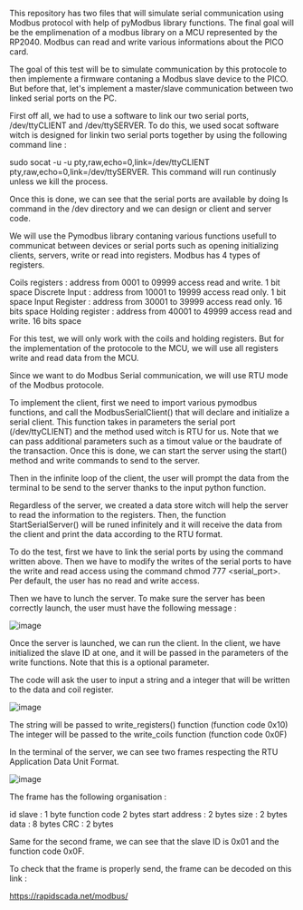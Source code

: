 This repository has two files that will simulate serial communication using Modbus protocol with help of pyModbus library functions. The final goal will be the emplimenation of a modbus library on a MCU represented by the RP2040. Modbus can read and write various informations about the PICO card.

The goal of this test will be to simulate communication by this protocole to then implemente a firmware contaning a Modbus slave device to the PICO. 
But before that, let's implement a master/slave communication between two linked serial ports on the PC.

First off all, we had to use a software to link our two serial ports, /dev/ttyCLIENT and /dev/ttySERVER.
To do this, we used socat software witch is designed for linkin two serial ports together by using the following command line : 

sudo socat -u -u pty,raw,echo=0,link=/dev/ttyCLIENT pty,raw,echo=0,link=/dev/ttySERVER. This command will run continusly unless we kill the process.

Once this is done, we can see that the serial ports are available by doing ls command in the /dev directory and we can design or client and server code.


We will use the Pymodbus library contaning various functions usefull to communicat between devices or serial ports such as opening initializing clients, servers, write or read into registers. Modbus has 4 types of registers.

Coils registers : address from 0001 to 09999 access read and write. 1 bit space
Discrete Input : address from 10001 to 19999 access read only. 1 bit space
Input Register : address from 30001 to 39999 access read only. 16 bits space
Holding register : address from 40001 to 49999 access read and write. 16 bits space

For this test, we will only work with the coils and holding registers. But for the implementation of the protocole to the MCU, we will use all registers write and read data from the MCU.

Since we want to do Modbus Serial communication, we will use RTU mode of the Modbus protocole.

To implement the client, first we need to import various pymodbus functions, and call the ModbusSerialClient() that will declare and initialize a serial client. This function takes in parameters the serial port (/dev/ttyCLIENT) and the method used witch is RTU for us. Note that we can pass additional parameters such as a timout value or the baudrate of the transaction.
Once this is done, we can start the server using the start() method and write commands to send to the server.

Then in the infinite loop of the client, the user will prompt the data from the terminal to be send to the server thanks to the input python function.

Regardless of the server, we created a data store witch will help the server to read the information to the registers. Then, the function 
StartSerialServer() will be runed infinitely and it will receive the data from the client and print the data according to the RTU format.

To do the test, first we have to link the serial ports by using the command written above. Then we have to modify the writes of the serial ports to have the write and read access using the command chmod 777 <serial_port>. Per default, the user has no read and write access.

Then we have to lunch the server. To make sure the server has been correctly launch, the user must have the following message :


![image](https://user-images.githubusercontent.com/65350546/210055080-e7338223-54c4-4c42-9cbb-f36d3a4ba22c.png)


Once the server is launched, we can run the client.
In the client, we have initialized the slave ID at one, and it will be passed in the parameters of the write functions. Note that this is a optional parameter.

The code will ask the user to input a string and a integer that will be written to the data and coil register.


![image](https://user-images.githubusercontent.com/65350546/210055535-68e3c2e2-fe71-4dcd-bb70-c8c2a4617cb5.png)

The string will be passed to write_registers() function (function code 0x10)
The integer will be passed to the write_coils function (function code 0x0F)


In the terminal of the server, we can see two frames respecting the RTU Application Data Unit Format.


![image](https://user-images.githubusercontent.com/65350546/210055931-8e15bcaf-c190-4735-bda3-84b4fe7db0f0.png)


The frame has the following organisation : 

id slave : 1 byte
function code 2 bytes
start address : 2 bytes
size : 2 bytes
data : 8 bytes
CRC : 2 bytes



Same for the second frame, we can see that the slave ID is 0x01 and the function code 0x0F.

To check that the frame is properly send, the frame can be decoded on this link : 

https://rapidscada.net/modbus/









